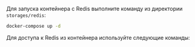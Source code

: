 Для запуска контейнера с Redis выполните команду из директории `storages/redis`:
```bash
docker-compose up -d
```

Для доступа к Redis из контейнера используйте следующие команды:
